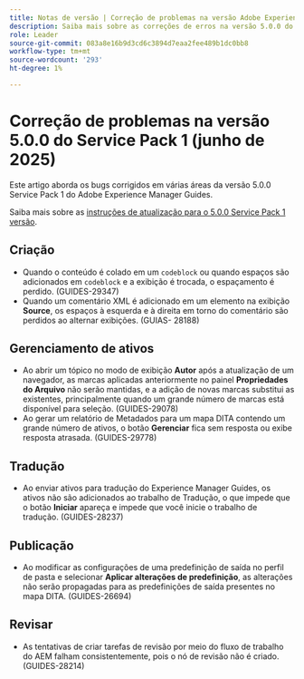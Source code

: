 ```yaml
---
title: Notas de versão | Correção de problemas na versão Adobe Experience Manager Guides 5.0.0 Service Pack 1
description: Saiba mais sobre as correções de erros na versão 5.0.0 do Service Pack 1 do Adobe Experience Manager Guides
role: Leader
source-git-commit: 083a8e16b9d3cd6c3894d7eaa2fee489b1dc0bb8
workflow-type: tm+mt
source-wordcount: '293'
ht-degree: 1%

---
```



# Correção de problemas na versão 5.0.0 do Service Pack 1 (junho de 2025)


Este artigo aborda os bugs corrigidos em várias áreas da versão 5.0.0 Service Pack 1 do Adobe Experience Manager Guides.

Saiba mais sobre as [instruções de atualização para o 5.0.0 Service Pack 1 versão](upgrade-instructions-5-0-0-sp1.md).

## Criação  

- Quando o conteúdo é colado em um `codeblock` ou quando espaços são adicionados em `codeblock` e a exibição é trocada, o espaçamento é perdido. (GUIDES-29347)
- Quando um comentário XML é adicionado em um elemento na exibição **Source**, os espaços à esquerda e à direita em torno do comentário são perdidos ao alternar exibições. (GUIAS- 28188)

## Gerenciamento de ativos

- Ao abrir um tópico no modo de exibição **Autor** após a atualização de um navegador, as marcas aplicadas anteriormente no painel **Propriedades do Arquivo** não serão mantidas, e a adição de novas marcas substitui as existentes, principalmente quando um grande número de marcas está disponível para seleção. (GUIDES-29078)
- Ao gerar um relatório de Metadados para um mapa DITA contendo um grande número de ativos, o botão **Gerenciar** fica sem resposta ou exibe resposta atrasada. (GUIDES-29778)

## Tradução

- Ao enviar ativos para tradução do Experience Manager Guides, os ativos não são adicionados ao trabalho de Tradução, o que impede que o botão **Iniciar** apareça e impede que você inicie o trabalho de tradução. (GUIDES-28237)

## Publicação

- Ao modificar as configurações de uma predefinição de saída no perfil de pasta e selecionar **Aplicar alterações de predefinição**, as alterações não serão propagadas para as predefinições de saída presentes no mapa DITA. (GUIDES-26694)

## Revisar

- As tentativas de criar tarefas de revisão por meio do fluxo de trabalho do AEM falham consistentemente, pois o nó de revisão não é criado. (GUIDES-28214)
